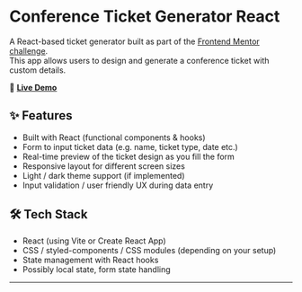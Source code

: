 # Conference Ticket Generator React

A React-based ticket generator built as part of the [Frontend Mentor challenge](https://www.frontendmentor.io/solutions/conference-ticket-generator-react-8rNjMS9bGl).  
This app allows users to design and generate a conference ticket with custom details.

🔗 **[Live Demo](https://conference-ticket-generator-react-one.vercel.app/)**

## ✨ Features

- Built with React (functional components & hooks)  
- Form to input ticket data (e.g. name, ticket type, date etc.)  
- Real-time preview of the ticket design as you fill the form  
- Responsive layout for different screen sizes  
- Light / dark theme support (if implemented)  
- Input validation / user friendly UX during data entry  

## 🛠 Tech Stack

- React (using Vite or Create React App)  
- CSS / styled-components / CSS modules (depending on your setup)  
- State management with React hooks  
- Possibly local state, form state handling  

---

